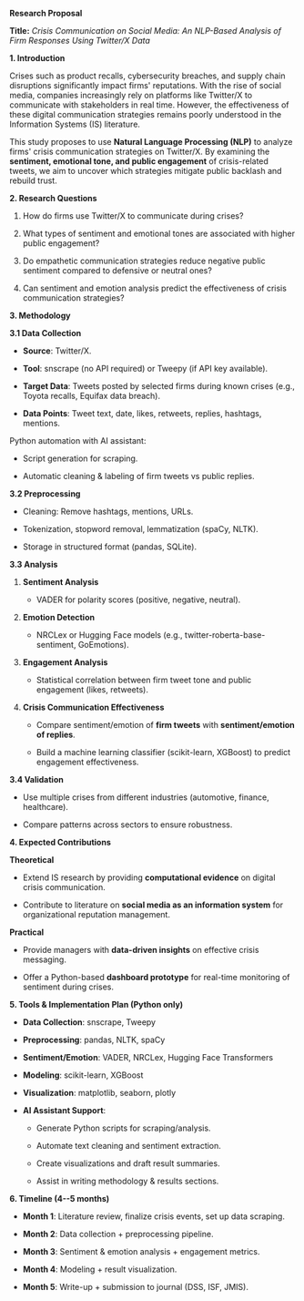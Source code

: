 **Research Proposal**

**Title:** *Crisis Communication on Social Media: An NLP-Based Analysis
of Firm Responses Using Twitter/X Data*

**1. Introduction**

Crises such as product recalls, cybersecurity breaches, and supply chain
disruptions significantly impact firms' reputations. With the rise of
social media, companies increasingly rely on platforms like Twitter/X to
communicate with stakeholders in real time. However, the effectiveness
of these digital communication strategies remains poorly understood in
the Information Systems (IS) literature.

This study proposes to use **Natural Language Processing (NLP)** to
analyze firms' crisis communication strategies on Twitter/X. By
examining the **sentiment, emotional tone, and public engagement** of
crisis-related tweets, we aim to uncover which strategies mitigate
public backlash and rebuild trust.

**2. Research Questions**

1.  How do firms use Twitter/X to communicate during crises?

2.  What types of sentiment and emotional tones are associated with
    higher public engagement?

3.  Do empathetic communication strategies reduce negative public
    sentiment compared to defensive or neutral ones?

4.  Can sentiment and emotion analysis predict the effectiveness of
    crisis communication strategies?

**3. Methodology**

**3.1 Data Collection**

-   **Source**: Twitter/X.

-   **Tool**: snscrape (no API required) or Tweepy (if API key
    available).

-   **Target Data**: Tweets posted by selected firms during known crises
    (e.g., Toyota recalls, Equifax data breach).

-   **Data Points**: Tweet text, date, likes, retweets, replies,
    hashtags, mentions.

Python automation with AI assistant:

-   Script generation for scraping.

-   Automatic cleaning & labeling of firm tweets vs public replies.

**3.2 Preprocessing**

-   Cleaning: Remove hashtags, mentions, URLs.

-   Tokenization, stopword removal, lemmatization (spaCy, NLTK).

-   Storage in structured format (pandas, SQLite).

**3.3 Analysis**

1.  **Sentiment Analysis**

    -   VADER for polarity scores (positive, negative, neutral).

2.  **Emotion Detection**

    -   NRCLex or Hugging Face models (e.g.,
        twitter-roberta-base-sentiment, GoEmotions).

3.  **Engagement Analysis**

    -   Statistical correlation between firm tweet tone and public
        engagement (likes, retweets).

4.  **Crisis Communication Effectiveness**

    -   Compare sentiment/emotion of **firm tweets** with
        **sentiment/emotion of replies**.

    -   Build a machine learning classifier (scikit-learn, XGBoost) to
        predict engagement effectiveness.

**3.4 Validation**

-   Use multiple crises from different industries (automotive, finance,
    healthcare).

-   Compare patterns across sectors to ensure robustness.

**4. Expected Contributions**

**Theoretical**

-   Extend IS research by providing **computational evidence** on
    digital crisis communication.

-   Contribute to literature on **social media as an information
    system** for organizational reputation management.

**Practical**

-   Provide managers with **data-driven insights** on effective crisis
    messaging.

-   Offer a Python-based **dashboard prototype** for real-time
    monitoring of sentiment during crises.

**5. Tools & Implementation Plan (Python only)**

-   **Data Collection**: snscrape, Tweepy

-   **Preprocessing**: pandas, NLTK, spaCy

-   **Sentiment/Emotion**: VADER, NRCLex, Hugging Face Transformers

-   **Modeling**: scikit-learn, XGBoost

-   **Visualization**: matplotlib, seaborn, plotly

-   **AI Assistant Support**:

    -   Generate Python scripts for scraping/analysis.

    -   Automate text cleaning and sentiment extraction.

    -   Create visualizations and draft result summaries.

    -   Assist in writing methodology & results sections.

**6. Timeline (4--5 months)**

-   **Month 1**: Literature review, finalize crisis events, set up data
    scraping.

-   **Month 2**: Data collection + preprocessing pipeline.

-   **Month 3**: Sentiment & emotion analysis + engagement metrics.

-   **Month 4**: Modeling + result visualization.

-   **Month 5**: Write-up + submission to journal (DSS, ISF, JMIS).
